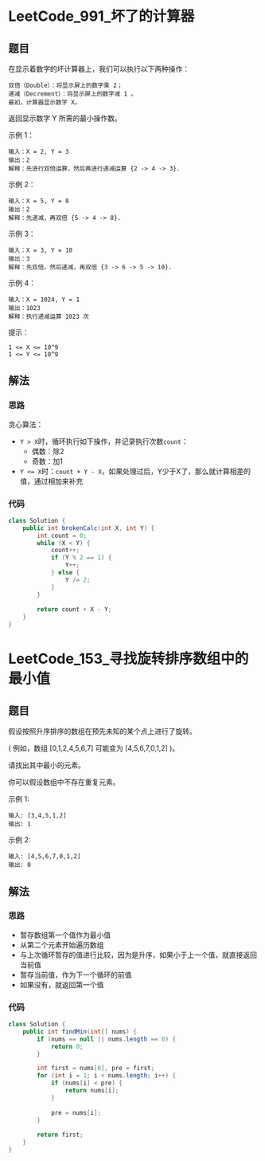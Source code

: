 # LeetCode_991_坏了的计算器
## 题目
在显示着数字的坏计算器上，我们可以执行以下两种操作：
```
双倍（Double）：将显示屏上的数字乘 2；
递减（Decrement）：将显示屏上的数字减 1 。
最初，计算器显示数字 X。
```
返回显示数字 Y 所需的最小操作数。

示例 1：
```
输入：X = 2, Y = 3
输出：2
解释：先进行双倍运算，然后再进行递减运算 {2 -> 4 -> 3}.
```
示例 2：
```
输入：X = 5, Y = 8
输出：2
解释：先递减，再双倍 {5 -> 4 -> 8}.
```
示例 3：
```
输入：X = 3, Y = 10
输出：3
解释：先双倍，然后递减，再双倍 {3 -> 6 -> 5 -> 10}.
```
示例 4：
```
输入：X = 1024, Y = 1
输出：1023
解释：执行递减运算 1023 次
```
提示：
```
1 <= X <= 10^9
1 <= Y <= 10^9
```
## 解法
### 思路
贪心算法：
- `Y > X`时，循环执行如下操作，并记录执行次数`count`：
    - 偶数：除2
    - 奇数：加1
- `Y <= X`时：`count + Y - X`，如果处理过后，Y少于X了，那么就计算相差的值，通过相加来补充
### 代码
```java
class Solution {
    public int brokenCalc(int X, int Y) {
        int count = 0;
        while (X < Y) {
            count++;
            if (Y % 2 == 1) {
                Y++;
            } else {
                Y /= 2;
            }
        }
        
        return count + X - Y;
    }
}
```
# LeetCode_153_寻找旋转排序数组中的最小值
## 题目
假设按照升序排序的数组在预先未知的某个点上进行了旋转。

( 例如，数组 [0,1,2,4,5,6,7] 可能变为 [4,5,6,7,0,1,2] )。

请找出其中最小的元素。

你可以假设数组中不存在重复元素。

示例 1:
```
输入: [3,4,5,1,2]
输出: 1
```
示例 2:
```
输入: [4,5,6,7,0,1,2]
输出: 0
```
## 解法
### 思路
- 暂存数组第一个值作为最小值
- 从第二个元素开始遍历数组
- 与上次循环暂存的值进行比较，因为是升序，如果小于上一个值，就直接返回当前值
- 暂存当前值，作为下一个循环的前值
- 如果没有，就返回第一个值
### 代码
```java
class Solution {
    public int findMin(int[] nums) {
        if (nums == null || nums.length == 0) {
            return 0;
        }

        int first = nums[0], pre = first;
        for (int i = 1; i < nums.length; i++) {
            if (nums[i] < pre) {
                return nums[i];
            }
            
            pre = nums[i];
        }
        
        return first;
    }
}
```
